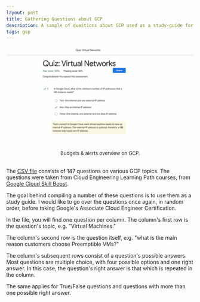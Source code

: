 ```yaml
---
layout: post
title: Gathering Questions about GCP 
description: A sample of questions about GCP used as a study-guide for Google's Associate Cloud Engineer Certification
tags: gcp
---
```


![](/asset/screenshot/2022-04-22-gcp-certificate-questions-img01.jpg)
<font size="-1"><center><span> Budgets & alerts overview on GCP. </span></center></font>
<br>

The [CSV file](https://github.com/moralescastillo/datasets/blob/main/gcp-questions.csv) consists of 147 questions on various GCP topics. The questions were taken from Cloud Engineering Learning Path courses, from [Google Cloud Skill Boost](https://www.cloudskillsboost.google/paths/11). 

The goal behind compiling a number of these questions is to use them as a study guide. I would like to go over the questions once again, in random order, before taking Google's Associate Cloud Engineer Certification. 

In the file, you will find one question per column. The column's first row is the question's topic, e.g. "Virtual Machines."

The column's second row is the question itself, e.g. "what is the main reason customers choose Preemptible VMs?"

The column's subsequent rows consist of a question's possible answers. Most questions are multiple choice, with four possible options and one right answer. In this case, the question's right answer is that which is repeated in the column. 

The same applies for True/False questions and questions with more than one possible right answer.
